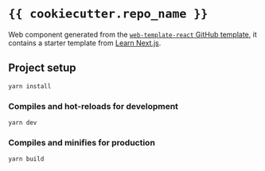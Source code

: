 # `{{ cookiecutter.repo_name }}`

Web component generated from the [`web-template-react` GitHub template](https://github.com/mkdevops-se/web-template-react),
it contains a starter template from [Learn Next.js](https://nextjs.org/learn).

## Project setup

    yarn install


### Compiles and hot-reloads for development

    yarn dev


### Compiles and minifies for production

    yarn build
